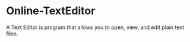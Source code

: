 # Online-TextEditor
A Text Editor is program that allows you to open, view, and edit plain text files.
